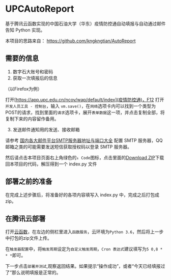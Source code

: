 # UPCAutoReport
基于腾讯云函数实现的中国石油大学（华东）疫情防控通自动填报与自动通过邮件告知 Python 实现。

本项目的思路来自： https://github.com/kngkngtian/AutoReport

## 需要的信息
1. 数字石大账号和密码
2. 获取一次填报后的信息

（以Firefox为例）

打开[https://app.upc.edu.cn/ncov/wap/default/index](疫情防控通)，F12 打开`开发人员工具 - 控制台`，输入 `vm.save()`，在`网络`选项卡内可以找到一个类型为POST的请求，找到里面的`请求`选项卡，展开`表单数据`这一项，并点击复制全部，将复制下来的内容留作备用。

3. 发送邮件通知用的发送、接收邮箱

请参考 [国内各大邮件平台SMTP服务器地址与端口大全](https://www.fujieace.com/jingyan/smtp.html) 配置 SMTP 服务器，QQ 邮箱之类的可能需要发送短信获取授权码以登录 SMTP 服务器。

然后请点击本项目页面右上角绿色的`↓ Code`图标，点击里面的[Download ZIP](https://github.com/npfjcg/UPCAutoReport/archive/main.zip)下载回本项目的代码，解压得到一个 index.py 文件

## 部署之前的准备

在完成上述步骤后，将准备好的各项内容填写入 index.py 中，完成之后打包成 zip。

## 在腾讯云部署
 打开[云函数](https://console.cloud.tencent.com/scf)，在左边的侧栏里进入`函数服务`，云环境为`Python 3.6`，然后将上一步中打包的zip文件上传。
 
 在`触发器配置`中，将`触发周期`设定为`自定义触发周期`，`Cron 表达式`建议填写为`5 0,8 * * *`即可。
 
 下一步点击`部署并测试`,观察返回结果。如果提示“操作成功”，或者“今天已经填报过了”那么说明填报是正常的。
 
